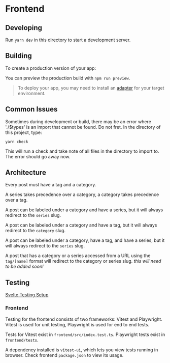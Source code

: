 # Frontend

## Developing

Run `yarn dev` in this directory to start a development server.

## Building

To create a production version of your app:

You can preview the production build with `npm run preview`.

> To deploy your app, you may need to install an [adapter](https://kit.svelte.dev/docs/adapters) for your target environment.

## Common Issues

Sometimes during development or build, there may be an error where './$types' is an import that cannot be found. Do not fret. In the directory of this project, type:

`yarn check`

This will run a check and take note of all files in the directory to import to. The error should go away now.

## Architecture

Every post must have a tag and a category.

A series takes precedence over a category, a category takes precedence over a tag.

A post can be labeled under a category and have a series, but it will always redirect to the `series` slug.

A post can be labeled under a category and have a tag, but it will always redirect to the `category` slug.

A post can be labeled under a category, have a tag, and have a series, but it will always redirect to the `series` slug.

A post that has a category or a series accessed from a URL using the `tag/[name]` format will redirect to the category or series slug. *this will need to be added soon!*

## Testing

[Svelte Testing Setup](https://testing-library.com/docs/svelte-testing-library/setup)

### Frontend

Testing for the frontend consists of two frameworks: Vitest and Playwright. Vitest is used for unit testing, Playwright is used for end to end tests.

Tests for Vitest exist in `frontend/src/index.test.ts`. Playwright tests exist in `frontend/tests`.

A dependency installed is `vitest-ui`, which lets you view tests running in browser. Check frontend `package.json` to view its usage.
